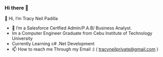 ### Hi there 👋

👋 Hi, I’m Tracy Neil Padilla
- 👀 I’m a Salesforce Certfied Admin/P.A.B/ Business Analyst.
- Im a Computer Engineer Graduate from Cebu Institute of Technology University
- Currently Learning c# .Net Development
- 📫 How to reach me Through my Email :) ( tracyneilprivate@gmail.com )

<!--
**neil231-create/neil231-create** is a ✨ _special_ ✨ repository because its `README.md` (this file) appears on your GitHub profile.

Here are some ideas to get you started:

- 🔭 I’m currently working on Brushing up my skills at c# development
- 🌱 I’m currently learning c#
- 👯 I’m looking to collaborate on ...
- 🤔 I’m looking for help with ...
- 💬 Ask me about ...
- 📫 How to reach me: ...
- 😄 Pronouns: ...
- ⚡ Fun fact: ...
-->
